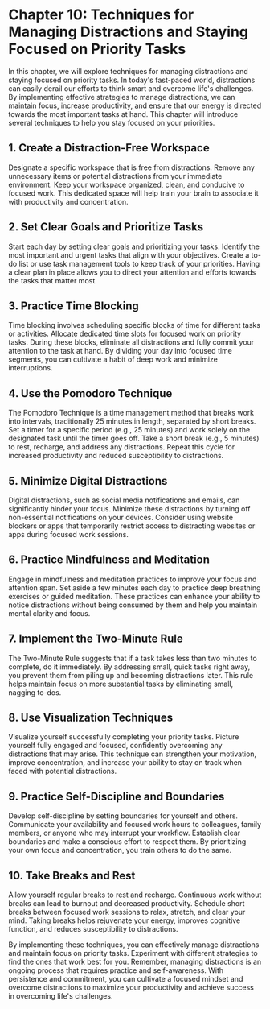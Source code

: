 Chapter 10: Techniques for Managing Distractions and Staying Focused on Priority Tasks
======================================================================================

In this chapter, we will explore techniques for managing distractions and staying focused on priority tasks. In today's fast-paced world, distractions can easily derail our efforts to think smart and overcome life's challenges. By implementing effective strategies to manage distractions, we can maintain focus, increase productivity, and ensure that our energy is directed towards the most important tasks at hand. This chapter will introduce several techniques to help you stay focused on your priorities.

**1. Create a Distraction-Free Workspace**
------------------------------------------

Designate a specific workspace that is free from distractions. Remove any unnecessary items or potential distractions from your immediate environment. Keep your workspace organized, clean, and conducive to focused work. This dedicated space will help train your brain to associate it with productivity and concentration.

**2. Set Clear Goals and Prioritize Tasks**
-------------------------------------------

Start each day by setting clear goals and prioritizing your tasks. Identify the most important and urgent tasks that align with your objectives. Create a to-do list or use task management tools to keep track of your priorities. Having a clear plan in place allows you to direct your attention and efforts towards the tasks that matter most.

**3. Practice Time Blocking**
-----------------------------

Time blocking involves scheduling specific blocks of time for different tasks or activities. Allocate dedicated time slots for focused work on priority tasks. During these blocks, eliminate all distractions and fully commit your attention to the task at hand. By dividing your day into focused time segments, you can cultivate a habit of deep work and minimize interruptions.

**4. Use the Pomodoro Technique**
---------------------------------

The Pomodoro Technique is a time management method that breaks work into intervals, traditionally 25 minutes in length, separated by short breaks. Set a timer for a specific period (e.g., 25 minutes) and work solely on the designated task until the timer goes off. Take a short break (e.g., 5 minutes) to rest, recharge, and address any distractions. Repeat this cycle for increased productivity and reduced susceptibility to distractions.

**5. Minimize Digital Distractions**
------------------------------------

Digital distractions, such as social media notifications and emails, can significantly hinder your focus. Minimize these distractions by turning off non-essential notifications on your devices. Consider using website blockers or apps that temporarily restrict access to distracting websites or apps during focused work sessions.

**6. Practice Mindfulness and Meditation**
------------------------------------------

Engage in mindfulness and meditation practices to improve your focus and attention span. Set aside a few minutes each day to practice deep breathing exercises or guided meditation. These practices can enhance your ability to notice distractions without being consumed by them and help you maintain mental clarity and focus.

**7. Implement the Two-Minute Rule**
------------------------------------

The Two-Minute Rule suggests that if a task takes less than two minutes to complete, do it immediately. By addressing small, quick tasks right away, you prevent them from piling up and becoming distractions later. This rule helps maintain focus on more substantial tasks by eliminating small, nagging to-dos.

**8. Use Visualization Techniques**
-----------------------------------

Visualize yourself successfully completing your priority tasks. Picture yourself fully engaged and focused, confidently overcoming any distractions that may arise. This technique can strengthen your motivation, improve concentration, and increase your ability to stay on track when faced with potential distractions.

**9. Practice Self-Discipline and Boundaries**
----------------------------------------------

Develop self-discipline by setting boundaries for yourself and others. Communicate your availability and focused work hours to colleagues, family members, or anyone who may interrupt your workflow. Establish clear boundaries and make a conscious effort to respect them. By prioritizing your own focus and concentration, you train others to do the same.

**10. Take Breaks and Rest**
----------------------------

Allow yourself regular breaks to rest and recharge. Continuous work without breaks can lead to burnout and decreased productivity. Schedule short breaks between focused work sessions to relax, stretch, and clear your mind. Taking breaks helps rejuvenate your energy, improves cognitive function, and reduces susceptibility to distractions.

By implementing these techniques, you can effectively manage distractions and maintain focus on priority tasks. Experiment with different strategies to find the ones that work best for you. Remember, managing distractions is an ongoing process that requires practice and self-awareness. With persistence and commitment, you can cultivate a focused mindset and overcome distractions to maximize your productivity and achieve success in overcoming life's challenges.
